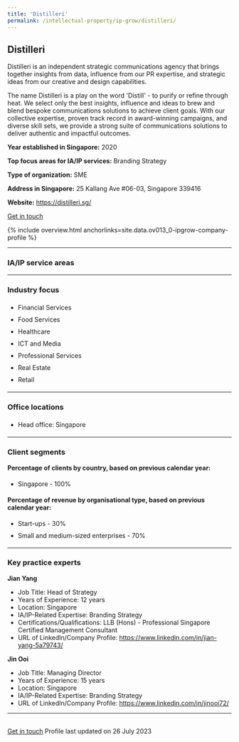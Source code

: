 ```yaml
---
title: 'Distilleri'
permalink: /intellectual-property/ip-grow/distilleri/
---
```


## Distilleri

Distilleri is an independent strategic communications agency that brings together insights from data, influence from our PR expertise, and strategic ideas from our creative and design capabilities.

The name Distilleri is a play on the word 'Distill' - to purify or refine through heat. We select only the best insights, influence and ideas to brew and blend bespoke communications solutions to achieve client goals. With our collective expertise, proven track record in award-winning campaigns, and diverse skill sets, we provide a strong suite of communications solutions to deliver authentic and impactful outcomes.

<b>Year established in Singapore:</b> 2020

<b>Top focus areas for IA/IP services:</b> Branding Strategy

<b>Type of organization:</b> SME

<b>Address in Singapore:</b> 25 Kallang Ave #06-03, Singapore 339416

<b>Website:</b> <a href='https://distilleri.sg/'>https://distilleri.sg/</a>

<a class='btn' href='https://form.gov.sg/64a39ea59693f40011757358' target='_blank' rel='noopener'>Get in touch</a>

{% include overview.html anchorlinks=site.data.ov013_0-ipgrow-company-profile %}

---
<a name='ip-related-service-areas'></a>
### IA/IP service areas

---
<a name='industry-focus'></a>
### Industry focus

<ul><li style='line-height: 27px; margin: 0px 0px !important'> Financial Services</li><li style='line-height: 27px; margin: 0px 0px !important'>Food Services</li><li style='line-height: 27px; margin: 0px 0px !important'>Healthcare</li><li style='line-height: 27px; margin: 0px 0px !important'>ICT and Media</li><li style='line-height: 27px; margin: 0px 0px !important'>Professional Services</li><li style='line-height: 27px; margin: 0px 0px !important'>Real Estate</li><li style='line-height: 27px; margin: 0px 0px !important'>Retail</li></ul>

---
<a name='office-locations'></a>
### Office locations

<ul><li style='line-height: 27px; margin: 0px 0px !important'> Head office: Singapore</li></ul>

---
<a name='client-segments'></a>
### Client segments

**Percentage of clients by country, based on previous calendar year:**

<ul><li style='line-height: 27px; margin: 0px 0px !important'> Singapore - 100%</li></ul>

**Percentage of revenue by organisational type, based on previous calendar year:**

<ul><li style='line-height: 27px; margin: 0px 0px !important'> Start-ups - 30%</li><li style='line-height: 27px; margin: 0px 0px !important'>Small and medium-sized enterprises - 70%</li></ul>

---
<a name='key-practice-experts'></a>
### Key practice experts

**Jian Yang**

- Job Title: Head of Strategy
- Years of Experience: 12 years
- Location: Singapore
- IA/IP-Related Expertise: Branding Strategy
- Certifications/Qualifications: LLB (Hons) - Professional Singapore Certified Management Consultant
- URL of LinkedIn/Company Profile: <a href="https://www.linkedin.com/in/jian-yang-5a79743/" target="_blank" rel="noopener">https://www.linkedin.com/in/jian-yang-5a79743/</a>

**Jin Ooi**

- Job Title: Managing Director
- Years of Experience: 15 years
- Location: Singapore
- IA/IP-Related Expertise: Branding Strategy
- URL of LinkedIn/Company Profile: <a href="https://www.linkedin.com/in/jinooi72/" target="_blank" rel="noopener">https://www.linkedin.com/in/jinooi72/</a>

---

<br>
<a class='btn' href='https://form.gov.sg/64a39ea59693f40011757358' target='_blank' rel='noopener'>Get in touch</a>
Profile last updated on 26 July 2023

